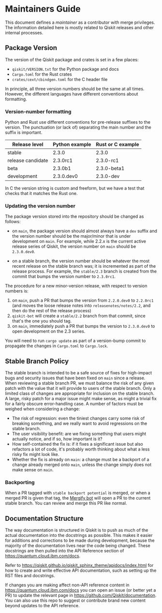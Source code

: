 # Maintainers Guide

This document defines a *maintainer* as a contributor with merge privileges.
The information detailed here is mostly related to Qiskit releases and other internal processes.


## Package Version

The version of the Qiskit package and crates is set in a few places:

* `qiskit/VERSION.txt` for the Python package and docs
* `Cargo.toml` for the Rust crates
* `crates/cext/cbindgen.toml` for the C header file

In principle, all three version numbers should be the same at all times.
However, the different languages have different conventions about formatting.

### Version-number formatting

Python and Rust use different conventions for pre-release suffixes to the version.
The punctuation (or lack of) separating the main number and the suffix is important.

| Release level      | Python example | Rust or C example |
|--------------------|----------------|-------------------|
| stable             | 2.3.0          | 2.3.0             |
| release candidate  | 2.3.0rc1       | 2.3.0-rc1         |
| beta               | 2.3.0b1        | 2.3.0-beta1       |
| development        | 2.3.0.dev0     | 2.3.0-dev         |

In C the version string is custom and freeform, but we have a test that checks that it matches the Rust one.


### Updating the version number

The package version stored into the repository should be changed as follows:

- on `main`, the package version should almost always have a `dev` suffix and the version number should be the major/minor that is under development on `main`.
  For example, while 2.2.x is the current active release series of Qiskit, the version number on `main` should be `2.3.0.dev0`.

- on a stable branch, the version number should be whatever the most recent release on the stable branch was; it is incremented as part of the release process.
  For example, the `stable/2.3` branch is created from the commit that bumps the version number to `2.3.0rc1`.

The procedure for a new minor-version release, with respect to version numbers is:

1. on `main`, push a PR that bumps the version from `2.2.0.dev0` to `2.2.0rc1` (and moves the loose release notes into `releasenotes/notes/2.2`, and then do the rest of the release process)
2. `qiskit-bot` will create a `stable/2.2` branch from that commit, since that's the one you should tag.
3. on `main`, immediately push a PR that bumps the version to `2.3.0.dev0` to open development on the 2.3 series.

You will need to run `cargo update` as part of a version-bump commit to propagate the changes in `Cargo.toml` to `Cargo.lock`.


## Stable Branch Policy

The stable branch is intended to be a safe source of fixes for high-impact
bugs and security issues that have been fixed on `main` since a
release. When reviewing a stable branch PR, we must balance the risk
of any given patch with the value that it will provide to users of the
stable branch. Only a limited class of changes are appropriate for
inclusion on the stable branch. A large, risky patch for a major issue
might make sense, as might a trivial fix for a fairly obscure error-handling
case. A number of factors must be weighed when considering a
change:

-   The risk of regression: even the tiniest changes carry some risk of
    breaking something, and we really want to avoid regressions on the
    stable branch.
-   The user visibility benefit: are we fixing something that users might
    actually notice, and if so, how important is it?
-   How self-contained the fix is: if it fixes a significant issue but
    also refactors a lot of code, it's probably worth thinking about
    what a less risky fix might look like.
-   Whether the fix is already on `main`: a change must be a backport of
    a change already merged onto `main`, unless the change simply does
    not make sense on `main`.


### Backporting

When a PR tagged with `stable backport potential` is merged, or when a
merged PR is given that tag, the [Mergify bot](https://mergify.com) will
open a PR to the current stable branch.  You can review and merge this PR
like normal.


## Documentation Structure

The way documentation is structured in Qiskit is to push as much of the actual
documentation into the docstrings as possible. This makes it easier for
additions and corrections to be made during development, because the majority
of the documentation lives near the code being changed. These docstrings are then pulled into
the API Reference section of https://quantum.cloud.ibm.com/docs.

Refer to https://qiskit.github.io/qiskit_sphinx_theme/apidocs/index.html for how to create and
write effective API documentation, such as setting up the RST files and docstrings.

If changes you are making affect non-API reference content in https://quantum.cloud.ibm.com/docs
you can open an issue (or better yet a PR) to update the relevant page in https://github.com/Qiskit/documentation.
You can also use this repo to suggest or contribute brand new content beyond updates to the API reference.
